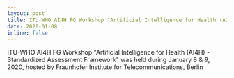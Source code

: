 ```yaml
---
layout: post
title: ITU-WHO AI4H FG Workshop "Artificial Intelligence for Health (AI4H)-Standardized Assessment Framework"
date: 2020-01-08 
inline: false
---
```


ITU-WHO AI4H FG Workshop "Artificial Intelligence for Health (AI4H) - Standardized Assessment Framework"  was held during January 8 & 9, 2020, hosted by Fraunhofer Institute for Telecommunications,
Berlin
